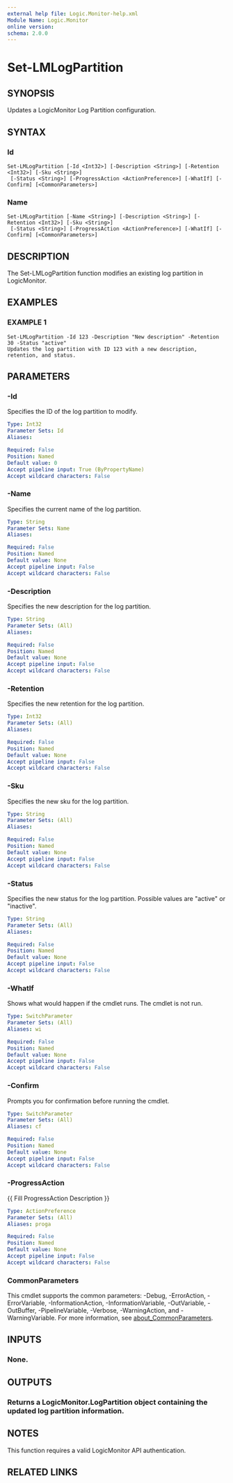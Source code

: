 ```yaml
---
external help file: Logic.Monitor-help.xml
Module Name: Logic.Monitor
online version:
schema: 2.0.0
---
```


# Set-LMLogPartition

## SYNOPSIS
Updates a LogicMonitor Log Partition configuration.

## SYNTAX

### Id
```
Set-LMLogPartition [-Id <Int32>] [-Description <String>] [-Retention <Int32>] [-Sku <String>]
 [-Status <String>] [-ProgressAction <ActionPreference>] [-WhatIf] [-Confirm] [<CommonParameters>]
```

### Name
```
Set-LMLogPartition [-Name <String>] [-Description <String>] [-Retention <Int32>] [-Sku <String>]
 [-Status <String>] [-ProgressAction <ActionPreference>] [-WhatIf] [-Confirm] [<CommonParameters>]
```

## DESCRIPTION
The Set-LMLogPartition function modifies an existing log partition in LogicMonitor.

## EXAMPLES

### EXAMPLE 1
```
Set-LMLogPartition -Id 123 -Description "New description" -Retention 30 -Status "active"
Updates the log partition with ID 123 with a new description, retention, and status.
```

## PARAMETERS

### -Id
Specifies the ID of the log partition to modify.

```yaml
Type: Int32
Parameter Sets: Id
Aliases:

Required: False
Position: Named
Default value: 0
Accept pipeline input: True (ByPropertyName)
Accept wildcard characters: False
```

### -Name
Specifies the current name of the log partition.

```yaml
Type: String
Parameter Sets: Name
Aliases:

Required: False
Position: Named
Default value: None
Accept pipeline input: False
Accept wildcard characters: False
```

### -Description
Specifies the new description for the log partition.

```yaml
Type: String
Parameter Sets: (All)
Aliases:

Required: False
Position: Named
Default value: None
Accept pipeline input: False
Accept wildcard characters: False
```

### -Retention
Specifies the new retention for the log partition.

```yaml
Type: Int32
Parameter Sets: (All)
Aliases:

Required: False
Position: Named
Default value: None
Accept pipeline input: False
Accept wildcard characters: False
```

### -Sku
Specifies the new sku for the log partition.

```yaml
Type: String
Parameter Sets: (All)
Aliases:

Required: False
Position: Named
Default value: None
Accept pipeline input: False
Accept wildcard characters: False
```

### -Status
Specifies the new status for the log partition.
Possible values are "active" or "inactive".

```yaml
Type: String
Parameter Sets: (All)
Aliases:

Required: False
Position: Named
Default value: None
Accept pipeline input: False
Accept wildcard characters: False
```

### -WhatIf
Shows what would happen if the cmdlet runs. The cmdlet is not run.

```yaml
Type: SwitchParameter
Parameter Sets: (All)
Aliases: wi

Required: False
Position: Named
Default value: None
Accept pipeline input: False
Accept wildcard characters: False
```

### -Confirm
Prompts you for confirmation before running the cmdlet.

```yaml
Type: SwitchParameter
Parameter Sets: (All)
Aliases: cf

Required: False
Position: Named
Default value: None
Accept pipeline input: False
Accept wildcard characters: False
```

### -ProgressAction
{{ Fill ProgressAction Description }}

```yaml
Type: ActionPreference
Parameter Sets: (All)
Aliases: proga

Required: False
Position: Named
Default value: None
Accept pipeline input: False
Accept wildcard characters: False
```

### CommonParameters
This cmdlet supports the common parameters: -Debug, -ErrorAction, -ErrorVariable, -InformationAction, -InformationVariable, -OutVariable, -OutBuffer, -PipelineVariable, -Verbose, -WarningAction, and -WarningVariable. For more information, see [about_CommonParameters](http://go.microsoft.com/fwlink/?LinkID=113216).

## INPUTS

### None.
## OUTPUTS

### Returns a LogicMonitor.LogPartition object containing the updated log partition information.
## NOTES
This function requires a valid LogicMonitor API authentication.

## RELATED LINKS
